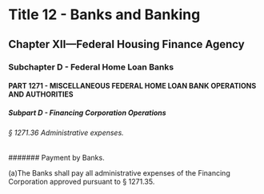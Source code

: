 
# Title 12 - Banks and Banking
## Chapter XII—Federal Housing Finance Agency
### Subchapter D - Federal Home Loan Banks
#### PART 1271 - MISCELLANEOUS FEDERAL HOME LOAN BANK OPERATIONS AND AUTHORITIES
##### Subpart D - Financing Corporation Operations
###### § 1271.36 Administrative expenses.
####### Payment by Banks.

(a)The Banks shall pay all administrative expenses of the Financing Corporation approved pursuant to § 1271.35.
